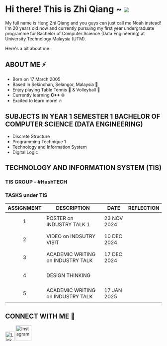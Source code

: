 # Hi there! This is Zhi Qiang ~  ![](https://user-images.githubusercontent.com/18350557/176309783-0785949b-9127-417c-8b55-ab5a4333674e.gif)
My full name is Heng Zhi Qiang and you guys can just call me Noah instead! I'm 20 years old now and currently pursuing my first year undergraduate programme for Bachelor of Computer Science (Data Engineering) at University Technology Malaysia (UTM).


Here's a bit about me:

## ABOUT ME ⚡
- Born on 17 March 2005
- Based in Sekinchan, Selangor, Malaysia 👶 
- Enjoy playing Table Tennis 🏓 & Volleyball 🏐
- Currently learning **C++** 🌐
- Excited to learn more! 🔥

## **SUBJECTS IN YEAR 1 SEMESTER 1 BACHELOR OF COMPUTER SCIENCE (DATA ENGINEERING)**
- Discrete Structure
- Programming Technique 1
- Technology and Information System
- Digital Logic

## TECHNOLOGY AND INFORMATION SYSTEM (TIS)


### TIS GROUP - #HashTECH
<!-- ![gpic](https://github.com/user-attachments/assets/gpic.jpg) -->


### TASKS under TIS
|     **ASSIGNMENT**    |                **DESCRIPTION**            |    **DATE**   | **REFLECTION**  |
|-----------------------|-------------------------------------------|---------------|-----------------|
|<p align="center">1</p>|       POSTER on INDUSTRY TALK 1           |  23 NOV 2024  |                 |
|<p align="center">2</p>|       VIDEO on INDSUTRY VISIT             |  10 DEC 2024  |                 |
|<p align="center">3</p>|       ACADEMIC WRITING on INDUSTRY TALK   |  17 DEC 2024  |                 |
|<p align="center">4</p>|       DESIGN THINKING                     |               |                 |
|<p align="center">5</p>|       ACADEMIC WRITING on INDUSTRY TALK   |  17 JAN 2025  |                 |


<!--CLARITY
TECHWORKS
SDN BHD-->


<!--SmartyPants converts ASCII punctuation characters into "smart" typographic punctuation HTML entities. For example:

|                |ASCII                          |HTML                         |
|----------------|-------------------------------|-----------------------------|
|Single backticks|`'Isn't this fun?'`            |'Isn't this fun?'            |
|Quotes          |`"Isn't this fun?"`            |"Isn't this fun?"            |
|Dashes          |`-- is en-dash, --- is em-dash`|-- is en-dash, --- is em-dash|

**Profile:**

- **Name:** Heng Zhi Qiang (Noah)
- **Age:** 19
- **Gender:** Male
- **Occupation:** Student
- **Salary:** - (Not applicable as the person is a student)
- **Address:** - (Not provided) -->


## CONNECT WITH ME 📲
[<img src="[https://upload.wikimedia.org/wikipedia/commons/a/ab/LinkedIn_logo_2022.svg](https://raw.githubusercontent.com/rahuldkjain/github-profile-readme-generator/master/src/images/icons/Social/linked-in-alt.svg)" alt="LinkedIn" width="30" height="30">](https://www.linkedin.com/in/heng-zhi-qiang-zhi-qiang-666188194/)
[<img src="https://upload.wikimedia.org/wikipedia/commons/9/95/Instagram_logo_2022.svg" alt="Instagram" width="50" height="50">](https://www.instagram.com/z.qiang0317)
